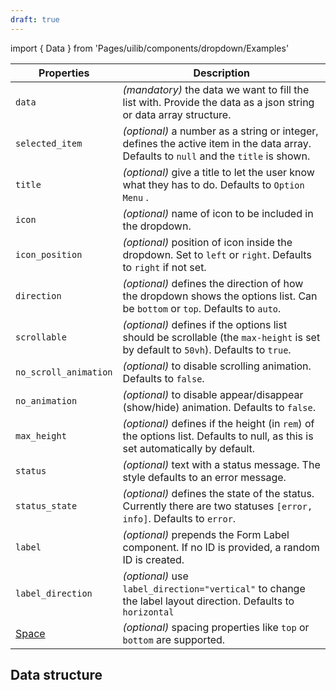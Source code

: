 ```yaml
---
draft: true
---
```


import { Data } from 'Pages/uilib/components/dropdown/Examples'

| Properties                                      | Description                                                                                                                           |
| ----------------------------------------------- | ------------------------------------------------------------------------------------------------------------------------------------- |
| `data`                                          | _(mandatory)_ the data we want to fill the list with. Provide the data as a json string or data array structure.                      |
| `selected_item`                                 | _(optional)_ a number as a string or integer, defines the active item in the data array. Defaults to `null` and the `title` is shown. |
| `title`                                         | _(optional)_ give a title to let the user know what they has to do. Defaults to `Option Menu` .                                       |
| `icon`                                          | _(optional)_ name of icon to be included in the dropdown.                                                                             |
| `icon_position`                                 | _(optional)_ position of icon inside the dropdown. Set to `left` or `right`. Defaults to `right` if not set.                          |
| `direction`                                     | _(optional)_ defines the direction of how the dropdown shows the options list. Can be `bottom` or `top`. Defaults to `auto`.          |
| `scrollable`                                    | _(optional)_ defines if the options list should be scrollable (the `max-height` is set by default to `50vh`). Defaults to `true`.     |
| `no_scroll_animation`                           | _(optional)_ to disable scrolling animation. Defaults to `false`.                                                                     |
| `no_animation`                                  | _(optional)_ to disable appear/disappear (show/hide) animation. Defaults to `false`.                                                  |
| `max_height`                                    | _(optional)_ defines if the height (in `rem`) of the options list. Defaults to null, as this is set automatically by default.         |
| `status`                                        | _(optional)_ text with a status message. The style defaults to an error message.                                                      |
| `status_state`                                  | _(optional)_ defines the state of the status. Currently there are two statuses `[error, info]`. Defaults to `error`.                  |
| `label`                                         | _(optional)_ prepends the Form Label component. If no ID is provided, a random ID is created.                                         |
| `label_direction`                               | _(optional)_ use `label_direction="vertical"` to change the label layout direction. Defaults to `horizontal`                          |
| [Space](/uilib/components/space#tab-properties) | _(optional)_ spacing properties like `top` or `bottom` are supported.                                                                 |

## Data structure

<Data />
